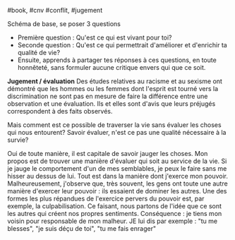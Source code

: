 #book, #cnv #conflit, #jugement

Schéma de base, se poser 3 questions
* Première question : Qu'est ce qui est vivant pour toi?
* Seconde question : Qu'est ce qui permettrait  d'améliorer et d'enrichir ta qualité de vie?
* Ensuite, apprends à partager tes réponses à ces questions, en toute honnêteté, sans formuler aucune critique envers qui que ce soit.

**Jugement / évaluation**
Des études relatives au racisme et au sexisme ont démontré que les hommes ou les femmes dont l'esprit est tourné vers la discrimination ne sont pas en mesure de faire la différence entre une observation et une évaluation. Ils et elles sont d'avis que leurs préjugés correspondent à des faits observés.

Mais comment est ce possible de traverser la vie sans évaluer les choses qui nous entourent? Savoir évaluer, n'est ce pas une qualité nécessaire à la survie?


Oui de toute manière, il est capitale de savoir jauger les choses. Mon propos est de trouver une manière d'évaluer qui soit au service de la vie. Si je jauge le comportement d'un de mes semblables, je peux le faire sans me hisser au dessus de lui. Tout est dans la manière dont j'exerce mon pouvoir.
Malheureusement, j'observe que, très souvent, les gens ont toute une autre manière d'exercer leur pouvoir : ils essaient de dominer les autres. Une des formes les plus répandues de l'exercice pervers du pouvoir est, par exemple, la culpabilisation. Ce faisant, nous partons de l'idée que ce sont les autres qui créent nos propres sentiments. Conséquence : je tiens mon voisin pour responsable de mon malheur. JE lui dis par exemple :
"tu me blesses", "je suis déçu de toi", "tu me fais enrager"


